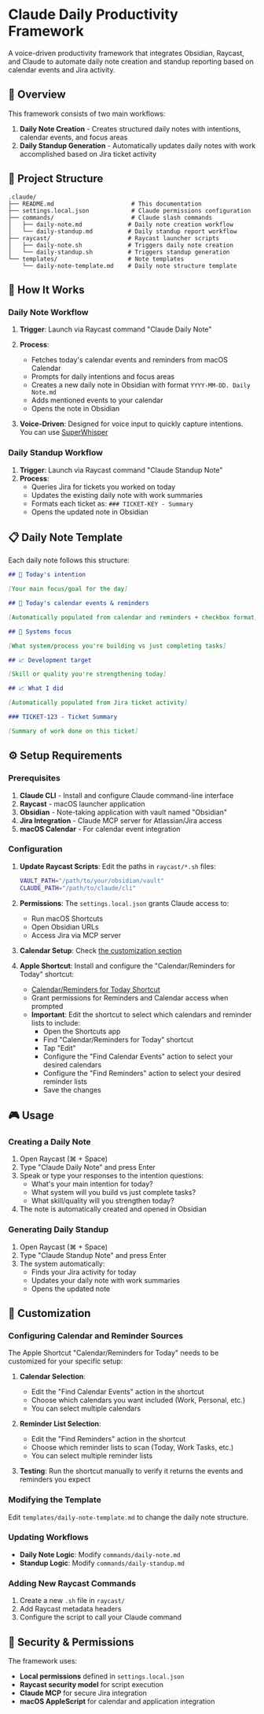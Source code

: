 # Claude Daily Productivity Framework

A voice-driven productivity framework that integrates Obsidian, Raycast, and Claude to automate daily note creation and standup reporting based on calendar events and Jira activity.

## 🎯 Overview

This framework consists of two main workflows:

1. **Daily Note Creation** - Creates structured daily notes with intentions, calendar events, and focus areas
2. **Daily Standup Generation** - Automatically updates daily notes with work accomplished based on Jira ticket activity

## 📁 Project Structure

```
.claude/
├── README.md                      # This documentation
├── settings.local.json            # Claude permissions configuration
├── commands/                      # Claude slash commands
│   ├── daily-note.md             # Daily note creation workflow
│   └── daily-standup.md          # Daily standup report workflow
├── raycast/                      # Raycast launcher scripts
│   ├── daily-note.sh             # Triggers daily note creation
│   └── daily-standup.sh          # Triggers standup generation
└── templates/                    # Note templates
    └── daily-note-template.md    # Daily note structure template
```

## 🚀 How It Works

### Daily Note Workflow

1. **Trigger**: Launch via Raycast command "Claude Daily Note"
2. **Process**:

   - Fetches today's calendar events and reminders from macOS Calendar
   - Prompts for daily intentions and focus areas
   - Creates a new daily note in Obsidian with format `YYYY-MM-DD. Daily Note.md`
   - Adds mentioned events to your calendar
   - Opens the note in Obsidian

3. **Voice-Driven**: Designed for voice input to quickly capture intentions. You can use [SuperWhisper](https://superwhisper.com)

### Daily Standup Workflow

1. **Trigger**: Launch via Raycast command "Claude Standup Note"
2. **Process**:
   - Queries Jira for tickets you worked on today
   - Updates the existing daily note with work summaries
   - Formats each ticket as: `### TICKET-KEY - Summary`
   - Opens the updated note in Obsidian

## 📋 Daily Note Template

Each daily note follows this structure:

```markdown
## 🎯 Today's intention

[Your main focus/goal for the day]

## 📅 Today's calendar events & reminders

[Automatically populated from calendar and reminders + checkbox format]

## 🔧 Systems focus

[What system/process you're building vs just completing tasks]

## 📈 Development target

[Skill or quality you're strengthening today]

## 📈 What I did

[Automatically populated from Jira ticket activity]

### TICKET-123 - Ticket Summary

[Summary of work done on this ticket]
```

## ⚙️ Setup Requirements

### Prerequisites

1. **Claude CLI** - Install and configure Claude command-line interface
2. **Raycast** - macOS launcher application
3. **Obsidian** - Note-taking application with vault named "Obsidian"
4. **Jira Integration** - Claude MCP server for Atlassian/Jira access
5. **macOS Calendar** - For calendar event integration

### Configuration

1. **Update Raycast Scripts**: Edit the paths in `raycast/*.sh` files:

   ```bash
   VAULT_PATH="/path/to/your/obsidian/vault"
   CLAUDE_PATH="/path/to/claude/cli"
   ```

2. **Permissions**: The `settings.local.json` grants Claude access to:

   - Run macOS Shortcuts
   - Open Obsidian URLs
   - Access Jira via MCP server

3. **Calendar Setup**: Check [the customization section](#-customization)

4. **Apple Shortcut**: Install and configure the "Calendar/Reminders for Today" shortcut:
   - [Calendar/Reminders for Today Shortcut](https://www.icloud.com/shortcuts/19ff2b29e44343c4b12f7e32cb365c1d)
   - Grant permissions for Reminders and Calendar access when prompted
   - **Important**: Edit the shortcut to select which calendars and reminder lists to include:
     - Open the Shortcuts app
     - Find "Calendar/Reminders for Today" shortcut
     - Tap "Edit"
     - Configure the "Find Calendar Events" action to select your desired calendars
     - Configure the "Find Reminders" action to select your desired reminder lists
     - Save the changes

## 🎮 Usage

### Creating a Daily Note

1. Open Raycast (⌘ + Space)
2. Type "Claude Daily Note" and press Enter
3. Speak or type your responses to the intention questions:
   - What's your main intention for today?
   - What system will you build vs just complete tasks?
   - What skill/quality will you strengthen today?
4. The note is automatically created and opened in Obsidian

### Generating Daily Standup

1. Open Raycast (⌘ + Space)
2. Type "Claude Standup Note" and press Enter
3. The system automatically:
   - Finds your Jira activity for today
   - Updates your daily note with work summaries
   - Opens the updated note

## 🔧 Customization

### Configuring Calendar and Reminder Sources

The Apple Shortcut "Calendar/Reminders for Today" needs to be customized for your specific setup:

1. **Calendar Selection**:

   - Edit the "Find Calendar Events" action in the shortcut
   - Choose which calendars you want included (Work, Personal, etc.)
   - You can select multiple calendars

2. **Reminder List Selection**:

   - Edit the "Find Reminders" action in the shortcut
   - Choose which reminder lists to scan (Today, Work Tasks, etc.)
   - You can select multiple reminder lists

3. **Testing**: Run the shortcut manually to verify it returns the events and reminders you expect

### Modifying the Template

Edit `templates/daily-note-template.md` to change the daily note structure.

### Updating Workflows

- **Daily Note Logic**: Modify `commands/daily-note.md`
- **Standup Logic**: Modify `commands/daily-standup.md`

### Adding New Raycast Commands

1. Create a new `.sh` file in `raycast/`
2. Add Raycast metadata headers
3. Configure the script to call your Claude command

## 🔐 Security & Permissions

The framework uses:

- **Local permissions** defined in `settings.local.json`
- **Raycast security model** for script execution
- **Claude MCP** for secure Jira integration
- **macOS AppleScript** for calendar and application integration
